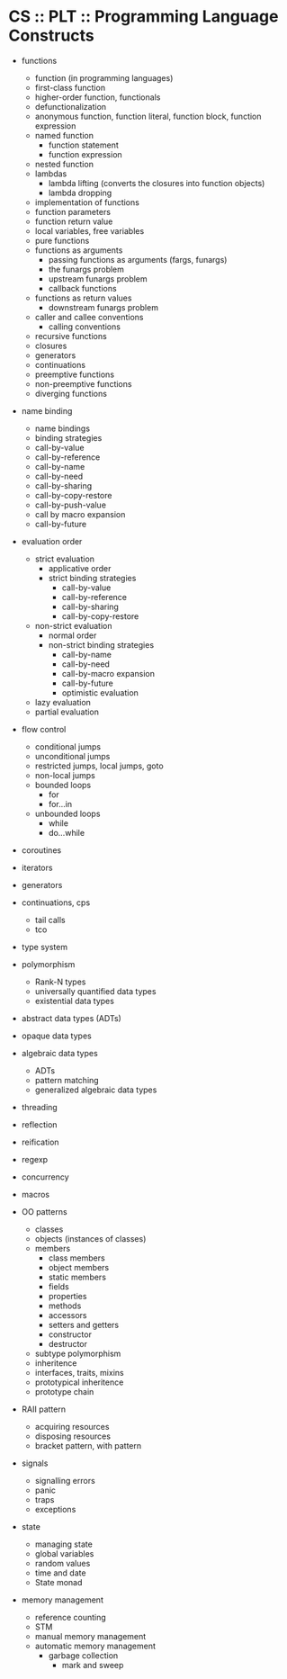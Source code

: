 # CS :: PLT :: Programming Language Constructs

- functions
  - function (in programming languages)
  - first-class function
  - higher-order function, functionals
  - defunctionalization
  - anonymous function, function literal, function block, function expression
  - named function
    - function statement
    - function expression
  - nested function
  - lambdas
    - lambda lifting (converts the closures into function objects)
    - lambda dropping
  - implementation of functions
  - function parameters
  - function return value
  - local variables, free variables
  - pure functions
  - functions as arguments
    - passing functions as arguments (fargs, funargs)
    - the funargs problem
    - upstream funargs problem
    - callback functions
  - functions as return values
    - downstream funargs problem
  - caller and callee conventions
    - calling conventions
  - recursive functions
  - closures
  - generators
  - continuations
  - preemptive functions
  - non-preemptive functions
  - diverging functions



- name binding
  - name bindings
  - binding strategies
  - call-by-value
  - call-by-reference
  - call-by-name
  - call-by-need
  - call-by-sharing
  - call-by-copy-restore
  - call-by-push-value
  - call by macro expansion
  - call-by-future

- evaluation order
  - strict evaluation
    - applicative order
    - strict binding strategies
      - call-by-value
      - call-by-reference
      - call-by-sharing
      - call-by-copy-restore
  - non-strict evaluation
    - normal order
    - non-strict binding strategies
      - call-by-name
      - call-by-need
      - call-by-macro expansion
      - call-by-future
      - optimistic evaluation
  - lazy evaluation
  - partial evaluation

- flow control
  - conditional jumps
  - unconditional jumps
  - restricted jumps, local jumps, goto
  - non-local jumps
  - bounded loops
    - for
    - for…in
  - unbounded loops
    - while
    - do…while

- coroutines
- iterators
- generators
- continuations, cps
  - tail calls
  - tco
- type system
- polymorphism
  - Rank-N types
  - universally quantified data types
  - existential data types
- abstract data types (ADTs)
- opaque data types
- algebraic data types
  - ADTs
  - pattern matching
  - generalized algebraic data types
- threading
- reflection
- reification
- regexp
- concurrency
- macros
- OO patterns
  - classes
  - objects (instances of classes)
  - members
    - class members
    - object members
    - static members
    - fields
    - properties
    - methods
    - accessors
    - setters and getters
    - constructor
    - destructor
  - subtype polymorphism
  - inheritence
  - interfaces, traits, mixins
  - prototypical inheritence
  - prototype chain
- RAII pattern
  - acquiring resources
  - disposing resources
  - bracket pattern, with pattern
- signals
  - signalling errors
  - panic
  - traps
  - exceptions
- state
  - managing state
  - global variables
  - random values
  - time and date
  - State monad
- memory management
  - reference counting
  - STM
  - manual memory management
  - automatic memory management
    - garbage collection
      - mark and sweep
